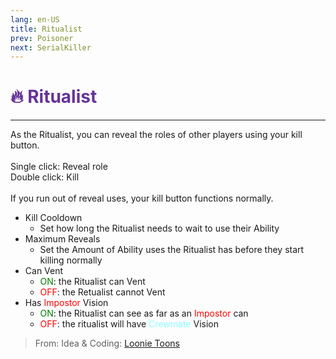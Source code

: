 ```yaml
---
lang: en-US
title: Ritualist
prev: Poisoner
next: SerialKiller
---
```


# <font color="#663399">🔥 <b>Ritualist</b></font> <Badge text="Killing" type="tip" vertical="middle"/>
---

As the Ritualist, you can reveal the roles of other players using your kill button.<br><br>
Single click: Reveal role<br>
Double click: Kill<br><br>
If you run out of reveal uses, your kill button functions normally.
* Kill Cooldown
  * Set how long the Ritualist needs to wait to use their Ability
* Maximum Reveals
  * Set the Amount of Ability uses the Ritualist has before they start killing normally
* Can Vent
  * <font color=green>ON</font>: the Ritualist can Vent
  * <font color=red>OFF</font>: the Retualist cannot Vent
* Has <font color=red>Impostor</font> Vision
  * <font color=green>ON</font>: the Ritualist can see as far as an <font color=red>Impostor</font> can
  * <font color=red>OFF</font>: the ritualist will have <font color=#8cffff>Crewmate</font> Vision

> From: Idea & Coding: [Loonie Toons](https://github.com/Loonie-Toons)